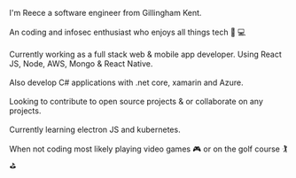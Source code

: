 I'm Reece a software engineer from Gillingham Kent.
<br/>
<br/>
An coding and infosec enthusiast who enjoys all things tech 👨‍ 💻 
<br/>
<br/>
Currently working as a full stack web & mobile app developer. Using React JS, Node, AWS, Mongo & React Native.
<br/>
<br/>
Also develop C# applications with .net core, xamarin and Azure.
<br/>
<br/>
Looking to contribute to open source projects & or collaborate on any projects.
<br/>
<br/>
Currently learning electron JS and kubernetes. 
<br/>
<br/>
When not coding most likely playing video games 🎮 or on the golf course 🏌️‍ ⛳️

<!--
**reecec/reecec** is a ✨ _special_ ✨ repository because its `README.md` (this file) appears on your GitHub profile.

Here are some ideas to get you started:

- 🔭 I’m currently working on ...
- 🌱 I’m currently learning ...
- 👯 I’m looking to collaborate on ...
- 🤔 I’m looking for help with ...
- 💬 Ask me about ...
- 📫 How to reach me: ...
- 😄 Pronouns: ...
- ⚡ Fun fact: ...

-->
